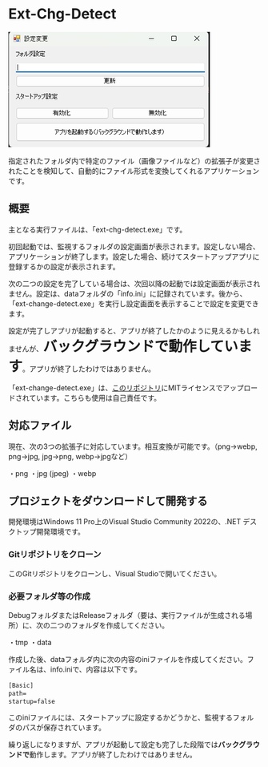 # Ext-Chg-Detect

![動作画面](https://raw.githubusercontent.com/komugikotan/ext-chg-detect/main/picture.png "動作画面")

指定されたフォルダ内で特定のファイル（画像ファイルなど）の拡張子が変更されたことを検知して、自動的にファイル形式を変換してくれるアプリケーションです。

## 概要

主となる実行ファイルは、「ext-chg-detect.exe」です。

初回起動では、監視するフォルダの設定画面が表示されます。設定しない場合、アプリケーションが終了します。設定した場合、続けてスタートアップアプリに登録するかの設定が表示されます。

次の二つの設定を完了している場合は、次回以降の起動では設定画面が表示されません。設定は、dataフォルダの「info.ini」に記録されています。後から、「ext-change-detect.exe」を実行し設定画面を表示することで設定を変更できます。

設定が完了しアプリが起動すると、アプリが終了したかのように見えるかもしれませんが、<span style="font-size: 200%;"><b>バックグラウンドで動作しています</b></span>。アプリが終了したわけではありません。

「ext-change-detect.exe」は、[このリポジトリ](https://github.com/komugikotan/ext-chg-detect-settings)にMITライセンスでアップロードされています。こちらも使用は自己責任です。

## 対応ファイル

現在、次の3つの拡張子に対応しています。相互変換が可能です。（png->webp, png->jpg, jpg->png, webp->jpgなど）

・png
・jpg (jpeg)
・webp

## プロジェクトをダウンロードして開発する

開発環境はWindows 11 Pro上のVisual Studio Community 2022の、.NET デスクトップ開発環境です。

### Gitリポジトリをクローン

このGitリポジトリをクローンし、Visual Studioで開いてください。

### 必要フォルダ等の作成

DebugフォルダまたはReleaseフォルダ（要は、実行ファイルが生成される場所）に、次の二つのフォルダを作成してください。

・tmp
・data

作成した後、dataフォルダ内に次の内容のiniファイルを作成してください。ファイル名は、info.iniで、内容は以下です。

```
[Basic]
path=
startup=false
```

このiniファイルには、スタートアップに設定するかどうかと、監視するフォルダのパスが保存されています。

繰り返しになりますが、アプリが起動して設定も完了した段階では**バックグラウンドで**動作します。アプリが終了したわけではありません。
